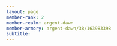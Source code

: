 ```yaml
---
layout: page
member-rank: 2
member-realm: argent-dawn
member-armory: argent-dawn/38/163983398
subtitle: 
---
```



